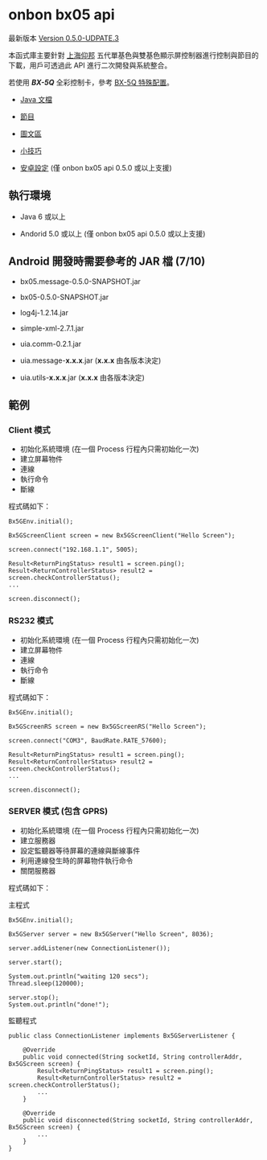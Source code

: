  onbon bx05 api
=====================

最新版本 [Version 0.5.0-UDPATE.3](https://github.com/api2doc/onbon.bx05.api/releases/tag/v0.5.0-UPDATE.3)

本函式庫主要針對 [上海仰邦](http://www.onbonbx.com/) 五代單基色與雙基色顯示屏控制器進行控制與節目的下載，用戶可透過此 API 進行二次開發與系統整合。

若使用 ***BX-5Q*** 全彩控制卡，參考 [BX-5Q 特殊配置](README_5Q.md)。

- [Java 文檔](http://api2doc.github.io/onbon.bx05.api)

- [節目](PROGRAM.md)

- [圖文區](TEXTCAPTION.md)

- [小技巧](TIPS.md)

- [安卓設定](https://github.com/api2doc/onbon.bx05.mobiledemo) (僅 onbon bx05 api 0.5.0 或以上支援)

## 執行環境
- Java 6 或以上

- Andorid 5.0 或以上 (僅 onbon bx05 api 0.5.0 或以上支援)

## Android 開發時需要參考的 JAR 檔 (7/10)
- bx05.message-0.5.0-SNAPSHOT.jar

- bx05-0.5.0-SNAPSHOT.jar

- log4j-1.2.14.jar

- simple-xml-2.7.1.jar

- uia.comm-0.2.1.jar

- uia.message-__x.x.x__.jar (__x.x.x__ 由各版本決定)

- uia.utils-__x.x.x__.jar (__x.x.x__ 由各版本決定)


## 範例
### Client 模式
- 初始化系統環境 (在一個 Process 行程內只需初始化一次)
- 建立屏幕物件
- 連線
- 執行命令
- 斷線

程式碼如下：
```
Bx5GEnv.initial();

Bx5GScreenClient screen = new Bx5GScreenClient("Hello Screen");

screen.connect("192.168.1.1", 5005);

Result<ReturnPingStatus> result1 = screen.ping();
Result<ReturnControllerStatus> result2 = screen.checkControllerStatus();
...

screen.disconnect();
```

### RS232 模式
- 初始化系統環境 (在一個 Process 行程內只需初始化一次)
- 建立屏幕物件
- 連線
- 執行命令
- 斷線

程式碼如下：
```
Bx5GEnv.initial();

Bx5GScreenRS screen = new Bx5GScreenRS("Hello Screen");

screen.connect("COM3", BaudRate.RATE_57600);

Result<ReturnPingStatus> result1 = screen.ping();
Result<ReturnControllerStatus> result2 = screen.checkControllerStatus();
...

screen.disconnect();
```

### SERVER 模式 (包含 GPRS)
- 初始化系統環境 (在一個 Process 行程內只需初始化一次)
- 建立服務器
- 設定監聽器等待屏幕的連線與斷線事件
- 利用連線發生時的屏幕物件執行命令
- 關閉服務器

程式碼如下：

主程式

```
Bx5GEnv.initial();

Bx5GServer server = new Bx5GServer("Hello Screen", 8036);

server.addListener(new ConnectionListener());

server.start();

System.out.println("waiting 120 secs");
Thread.sleep(120000);

server.stop();
System.out.println("done!");

```

監聽程式

```
public class ConnectionListener implements Bx5GServerListener {

    @Override
    public void connected(String socketId, String controllerAddr, Bx5GScreen screen) {
        Result<ReturnPingStatus> result1 = screen.ping();
        Result<ReturnControllerStatus> result2 = screen.checkControllerStatus();
        ...
    }

    @Override
    public void disconnected(String socketId, String controllerAddr, Bx5GScreen screen) {
        ...
    }
}
```
